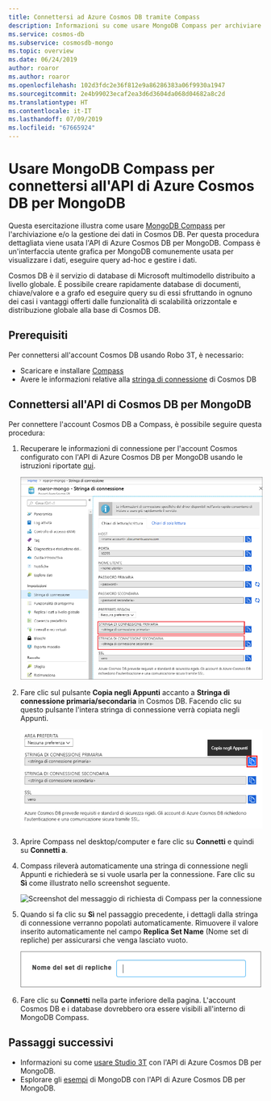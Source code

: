 ```yaml
---
title: Connettersi ad Azure Cosmos DB tramite Compass
description: Informazioni su come usare MongoDB Compass per archiviare e gestire i dati in Azure Cosmos DB.
ms.service: cosmos-db
ms.subservice: cosmosdb-mongo
ms.topic: overview
ms.date: 06/24/2019
author: roaror
ms.author: roaror
ms.openlocfilehash: 102d3fdc2e36f812e9a86286383a06f9930a1947
ms.sourcegitcommit: 2e4b99023ecaf2ea3d6d3604da068d04682a8c2d
ms.translationtype: HT
ms.contentlocale: it-IT
ms.lasthandoff: 07/09/2019
ms.locfileid: "67665924"
---
```

# <a name="use-mongodb-compass-to-connect-to-azure-cosmos-dbs-api-for-mongodb"></a>Usare MongoDB Compass per connettersi all'API di Azure Cosmos DB per MongoDB 

Questa esercitazione illustra come usare [MongoDB Compass](https://www.mongodb.com/products/compass) per l'archiviazione e/o la gestione dei dati in Cosmos DB. Per questa procedura dettagliata viene usata l'API di Azure Cosmos DB per MongoDB. Compass è un'interfaccia utente grafica per MongoDB comunemente usata per visualizzare i dati, eseguire query ad-hoc e gestire i dati. 

Cosmos DB è il servizio di database di Microsoft multimodello distribuito a livello globale. È possibile creare rapidamente database di documenti, chiave/valore e a grafo ed eseguire query su di essi sfruttando in ognuno dei casi i vantaggi offerti dalle funzionalità di scalabilità orizzontale e distribuzione globale alla base di Cosmos DB.


## <a name="pre-requisites"></a>Prerequisiti 
Per connettersi all'account Cosmos DB usando Robo 3T, è necessario:

* Scaricare e installare [Compass](https://www.mongodb.com/download-center/compass?jmp=hero)
* Avere le informazioni relative alla [stringa di connessione](connect-mongodb-account.md) di Cosmos DB

## <a name="connect-to-cosmos-dbs-api-for-mongodb"></a>Connettersi all'API di Cosmos DB per MongoDB 
Per connettere l'account Cosmos DB a Compass, è possibile seguire questa procedura:

1. Recuperare le informazioni di connessione per l'account Cosmos configurato con l'API di Azure Cosmos DB per MongoDB usando le istruzioni riportate [qui](connect-mongodb-account.md).

    ![Screenshot del pannello Stringa di connessione](./media/mongodb-compass/mongodb-compass-connection.png)

2. Fare clic sul pulsante **Copia negli Appunti** accanto a **Stringa di connessione primaria/secondaria** in Cosmos DB. Facendo clic su questo pulsante l'intera stringa di connessione verrà copiata negli Appunti. 

    ![Screenshot del pulsante Copia negli Appunti](./media/mongodb-compass/mongodb-connection-copy.png)

3. Aprire Compass nel desktop/computer e fare clic su **Connetti** e quindi su **Connetti a**. 

4. Compass rileverà automaticamente una stringa di connessione negli Appunti e richiederà se si vuole usarla per la connessione. Fare clic su **Sì** come illustrato nello screenshot seguente.

    ![Screenshot del messaggio di richiesta di Compass per la connessione](./media/mongodb-compass/mongodb-compass-detect.png)

5. Quando si fa clic su **Sì** nel passaggio precedente, i dettagli dalla stringa di connessione verranno popolati automaticamente. Rimuovere il valore inserito automaticamente nel campo **Replica Set Name** (Nome set di repliche) per assicurarsi che venga lasciato vuoto. 

    ![Screenshot del messaggio di richiesta di Compass per la connessione](./media/mongodb-compass/mongodb-compass-replica.png)

6. Fare clic su **Connetti** nella parte inferiore della pagina. L'account Cosmos DB e i database dovrebbero ora essere visibili all'interno di MongoDB Compass.

## <a name="next-steps"></a>Passaggi successivi

- Informazioni su come [usare Studio 3T](mongodb-mongochef.md) con l'API di Azure Cosmos DB per MongoDB.
- Esplorare gli [esempi](mongodb-samples.md) di MongoDB con l'API di Azure Cosmos DB per MongoDB.